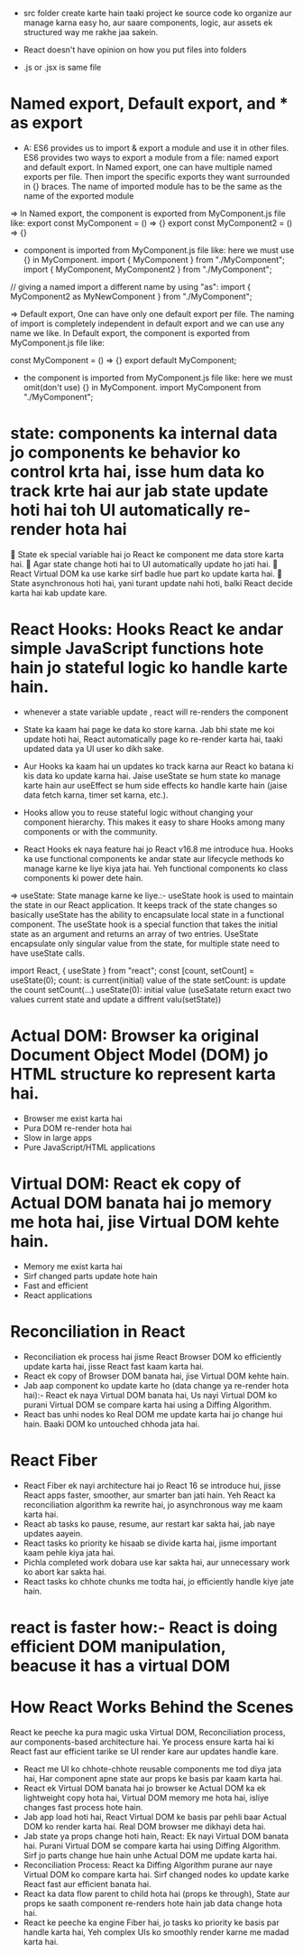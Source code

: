 - src folder create karte hain taaki project ke source code ko organize aur manage karna easy ho, aur saare components, logic, aur assets ek structured way me rakhe jaa sakein.

- React doesn't have opinion on how you put files into folders
- .js or .jsx is same file

# Named export, Default export, and \* as export

- A: ES6 provides us to import & export a module and use it in other files. ES6 provides two ways to export a module from a file: named export and default export. In Named export, one can have multiple named exports per file. Then import the specific exports they want surrounded in {} braces. The name of imported module has to be the same as the name of the exported module

=> In Named export, the component is exported from MyComponent.js file like:
export const MyComponent = () => {}
export const MyComponent2 = () => {}

- component is imported from MyComponent.js file like: here we must use {} in MyComponent.
  import { MyComponent } from "./MyComponent";
  import { MyComponent, MyComponent2 } from "./MyComponent";

// giving a named import a different name by using "as":
import { MyComponent2 as MyNewComponent } from "./MyComponent";

=> Default export, One can have only one default export per file. The naming of import is completely independent in default export and we can use any name we like. In Default export, the component is exported from MyComponent.js file like:

const MyComponent = () => {}
export default MyComponent;

- the component is imported from MyComponent.js file like: here we must omit(don't use) {} in MyComponent.
  import MyComponent from "./MyComponent";

<!--  using for making dynamicn app -->

# state: components ka internal data jo components ke behavior ko control krta hai, isse hum data ko track krte hai aur jab state update hoti hai toh UI automatically re-render hota hai

🔹 State ek special variable hai jo React ke component me data store karta hai.
🔹 Agar state change hoti hai to UI automatically update ho jati hai.
🔹 React Virtual DOM ka use karke sirf badle hue part ko update karta hai.
🔹 State asynchronous hoti hai, yani turant update nahi hoti, balki React decide karta hai kab update kare.

# React Hooks: Hooks React ke andar simple JavaScript functions hote hain jo stateful logic ko handle karte hain.

- whenever a state variable update , react will re-renders the component

- State ka kaam hai page ke data ko store karna. Jab bhi state me koi update hoti hai, React automatically page ko re-render karta hai, taaki updated data ya UI user ko dikh sake.
- Aur Hooks ka kaam hai un updates ko track karna aur React ko batana ki kis data ko update karna hai. Jaise useState se hum state ko manage karte hain aur useEffect se hum side effects ko handle karte hain (jaise data fetch karna, timer set karna, etc.).

- Hooks allow you to reuse stateful logic without changing your component hierarchy. This makes it easy to share Hooks among many components or with the community.

- React Hooks ek naya feature hai jo React v16.8 me introduce hua. Hooks ka use functional components ke andar state aur lifecycle methods ko manage karne ke liye kiya jata hai. Yeh functional components ko class components ki power dete hain.

=> useState: State manage karne ke liye.:- useState hook is used to maintain the state in our React application. It keeps track of the state changes so basically useState has the ability to encapsulate local state in a functional component. The useState hook is a special function that takes the initial state as an argument and returns an array of two entries. UseState encapsulate only singular value from the state, for multiple state need to have useState calls.

import React, { useState } from "react";
const [count, setCount] = useState(0);
count: is current(initial) value of the state
setCount: is update the count setCount(...)
useState(0): initial value (useSatate return exact two values current state and update a diffrent valu(setState))

# Actual DOM: Browser ka original Document Object Model (DOM) jo HTML structure ko represent karta hai.

- Browser me exist karta hai
- Pura DOM re-render hota hai
- Slow in large apps
- Pure JavaScript/HTML applications

# Virtual DOM: React ek copy of Actual DOM banata hai jo memory me hota hai, jise Virtual DOM kehte hain.

- Memory me exist karta hai
- Sirf changed parts update hote hain
- Fast and efficient
- React applications

# Reconciliation in React

- Reconciliation ek process hai jisme React Browser DOM ko efficiently update karta hai, jisse React fast kaam karta hai.
- React ek copy of Browser DOM banata hai, jise Virtual DOM kehte hain.
- Jab aap component ko update karte ho (data change ya re-render hota hai):- React ek naya Virtual DOM banata hai, Us nayi Virtual DOM ko purani Virtual DOM se compare karta hai using a Diffing Algorithm.
- React bas unhi nodes ko Real DOM me update karta hai jo change hui hain. Baaki DOM ko untouched chhoda jata hai.

# React Fiber

- React Fiber ek nayi architecture hai jo React 16 se introduce hui, jisse React apps faster, smoother, aur smarter ban jati hain. Yeh React ka reconciliation algorithm ka rewrite hai, jo asynchronous way me kaam karta hai.
- React ab tasks ko pause, resume, aur restart kar sakta hai, jab naye updates aayein.
- React tasks ko priority ke hisaab se divide karta hai, jisme important kaam pehle kiya jata hai.
- Pichla completed work dobara use kar sakta hai, aur unnecessary work ko abort kar sakta hai.
- React tasks ko chhote chunks me todta hai, jo efficiently handle kiye jate hain.

# react is faster how:- React is doing efficient DOM manipulation, beacuse it has a virtual DOM

# How React Works Behind the Scenes

React ke peeche ka pura magic uska Virtual DOM, Reconciliation process, aur components-based architecture hai. Ye process ensure karta hai ki React fast aur efficient tarike se UI render kare aur updates handle kare.

- React me UI ko chhote-chhote reusable components me tod diya jata hai, Har component apne state aur props ke basis par kaam karta hai.
- React ek Virtual DOM banata hai jo browser ke Actual DOM ka ek lightweight copy hota hai, Virtual DOM memory me hota hai, isliye changes fast process hote hain.
- Jab app load hoti hai, React Virtual DOM ke basis par pehli baar Actual DOM ko render karta hai.
  Real DOM browser me dikhayi deta hai.
- Jab state ya props change hoti hain, React:
  Ek nayi Virtual DOM banata hai.
  Purani Virtual DOM se compare karta hai using Diffing Algorithm.
  Sirf jo parts change hue hain unhe Actual DOM me update karta hai.
- Reconciliation Process:
  React ka Diffing Algorithm purane aur naye Virtual DOM ko compare karta hai.
  Sirf changed nodes ko update karke React fast aur efficient banata hai.
- React ka data flow parent to child hota hai (props ke through), State aur props ke saath component re-renders hote hain jab data change hota hai.
- React ke peeche ka engine Fiber hai, jo tasks ko priority ke basis par handle karta hai, Yeh complex UIs ko smoothly render karne me madad karta hai.
